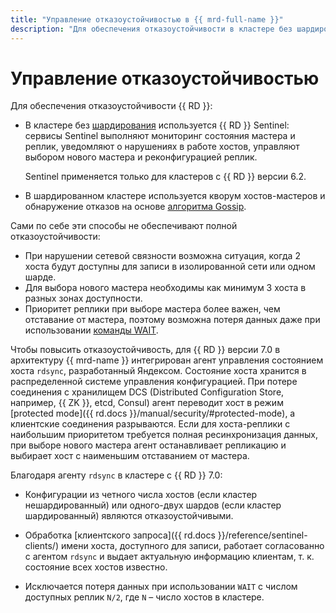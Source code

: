 ```yaml
---
title: "Управление отказоустойчивостью в {{ mrd-full-name }}"
description: "Для обеспечения отказоустойчивости в кластере без шардирования используется {{ RD }} Sentinel. В кластере с шардированием используется кворум хостов-мастеров и обнаружение отказов на основе алгоритма Gossip." 
---
```


# Управление отказоустойчивостью

Для обеспечения отказоустойчивости {{ RD }}:

* В кластере без [шардирования](../../glossary/sharding.md) используется {{ RD }} Sentinel: сервисы Sentinel выполняют мониторинг состояния мастера и реплик, уведомляют о нарушениях в работе хостов, управляют выбором нового мастера и реконфигурацией реплик.

   Sentinel применяется только для кластеров с {{ RD }} версии 6.2.

* В шардированном кластере используется кворум хостов-мастеров и обнаружение отказов на основе [алгоритма Gossip](https://web.stanford.edu/~boyd/papers/gossip_infocom.html).

Сами по себе эти способы не обеспечивают полной отказоустойчивости:

* При нарушении сетевой связности возможна ситуация, когда 2 хоста будут доступны для записи в изолированной сети или одном шарде.
* Для выбора нового мастера необходимы как минимум 3 хоста в разных зонах доступности.
* Приоритет реплики при выборе мастера более важен, чем отставание от мастера, поэтому возможна потеря данных даже при использовании [команды WAIT](https://redis.io/commands/wait/).

Чтобы повысить отказоустойчивость, для {{ RD }} версии 7.0 в архитектуру {{ mrd-name }} интегрирован агент управления состоянием хоста `rdsync`, разработанный Яндексом. Состояние хоста хранится в распределенной системе управления конфигурацией. При потере соединения с хранилищем DCS (Distributed Configuration Store, например, {{ ZK }}, etcd, Consul) агент переводит хост в режим [protected mode]({{ rd.docs }}/manual/security/#protected-mode), а клиентские соединения разрываются. Если для хоста-реплики с наибольшим приоритетом требуется полная ресинхронизация данных, при выборе нового мастера агент останавливает репликацию и выбирает хост с наименьшим отставанием от мастера.

Благодаря агенту `rdsync` в кластере с {{ RD }} 7.0:

* Конфигурации из четного числа хостов (если кластер нешардированный) или одного-двух шардов (если кластер шардированный) являются отказоустойчивыми.

* Обработка [клиентского запроса]({{ rd.docs }}/reference/sentinel-clients/) имени хоста, доступного для записи, работает согласованно с агентом `rdsync` и выдает актуальную информацию клиентам, т. к. состояние всех хостов известно.

* Исключается потеря данных при использовании `WAIT` с числом доступных реплик `N/2`, где `N` – число хостов в кластере.
